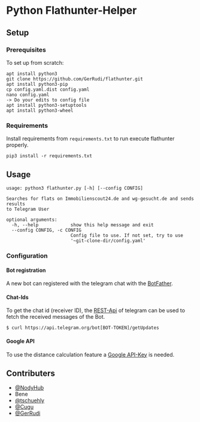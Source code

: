# Python Flathunter-Helper

## Setup


### Prerequisites
To set up from scratch: 
```
apt install python3
git clone https://github.com/GerRudi/flathunter.git
apt install python3-pip
cp config.yaml.dist config.yaml
nano config.yaml
-> Do your edits to config file
apt install python3-setuptools
apt install python3-wheel

```



### Requirements
Install requirements from ```requirements.txt``` to run execute flathunter properly.
```
pip3 install -r requirements.txt
```

## Usage
```
usage: python3 flathunter.py [-h] [--config CONFIG]

Searches for flats on Immobilienscout24.de and wg-gesucht.de and sends results
to Telegram User

optional arguments:
  -h, --help            show this help message and exit
  --config CONFIG, -c CONFIG
                        Config file to use. If not set, try to use
                        '~git-clone-dir/config.yaml'

```

### Configuration

#### Bot registration
A new bot can registered with the telegram chat with the [BotFather](https://telegram.me/BotFather).

#### Chat-Ids
To get the chat id (receiver ID), the [REST-Api](https://core.telegram.org/bots/api) of telegram can be used to fetch the received messages of the Bot.
```
$ curl https://api.telegram.org/bot[BOT-TOKEN]/getUpdates
```

#### Google API
To use the distance calculation feature a [Google API-Key](https://developers.google.com/maps/documentation/javascript/get-api-key) is needed.


## Contributers
- [@NodyHub](https://github.com/NodyHub)
- Bene
- [@tschuehly](https://github.com/tschuehly)
- [@Cugu](https://github.com/Cugu)
- [@GerRudi](https://github.com/GerRudi)


